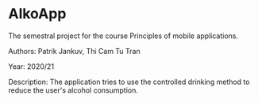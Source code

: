 # AlkoApp

The semestral project for the course Principles of mobile applications. 

Authors: Patrik Jankuv, Thi Cam Tu Tran 

Year: 2020/21

Description: The application tries to use the controlled drinking method to reduce the user's alcohol consumption.
